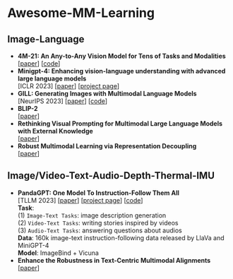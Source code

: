 # Awesome-MM-Learning
## Image-Language
- **4M-21: An Any-to-Any Vision Model for Tens of Tasks and Modalities** <br>
[[paper](https://arxiv.org/abs/2406.09406)] [[code](https://github.com/apple/ml-4m)]
- **Minigpt-4: Enhancing vision-language understanding with advanced large language models** <br>
[ICLR 2023] [[paper](https://arxiv.org/abs/2304.10592)] [[project page](https://minigpt-4.github.io/)]
- **GILL: Generating Images with Multimodal Language Models** <br>
[NeurIPS 2023] [[paper](https://arxiv.org/abs/2305.17216)] [[code](https://github.com/kohjingyu/gill/?tab=readme-ov-file)]
- **BLIP-2** <br>
[[paper](https://arxiv.org/abs/2301.12597)]
- **Rethinking Visual Prompting for Multimodal Large Language Models with External Knowledge** <br>
[[paper](https://arxiv.org/abs/2407.04681)]
- **Robust Multimodal Learning via Representation Decoupling** <br>
[[paper](https://arxiv.org/abs/2407.04458)] <br>

## Image/Video-Text-Audio-Depth-Thermal-IMU
- **PandaGPT: One Model To Instruction-Follow Them All** <br>
[TLLM 2023] [[paper](https://arxiv.org/abs/2305.16355)] [[project page](https://panda-gpt.github.io/)] [[code](https://github.com/yxuansu/PandaGPT)] <br>
**Task**: <br>
(1) `Image-Text Tasks`: image description generation <br> 
(2) `Video-Text Tasks`: writing stories inspired by videos <br>
(3) `Audio-Text Tasks`: answering questions about audios <br>
**Data**: 160k image-text instruction-following data released by LlaVa and MiniGPT-4 <br>
**Model**: ImageBind + Vicuna
- **Enhance the Robustness in Text-Centric Multimodal Alignments** <br>
[[paper](https://arxiv.org/abs/2407.05036)] <br>







